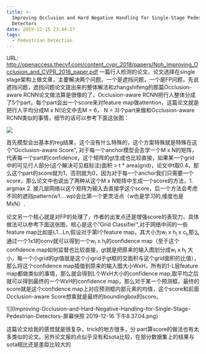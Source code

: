 ```yaml
---
title: >-
  Improving Occlusion and Hard Negative Handling for Single-Stage Pedestrian
  Detectors
date: 2019-12-15 23:44:17
tags:
  - Pedestrian Detection
---
```

URL: http://openaccess.thecvf.com/content_cvpr_2018/papers/Noh_Improving_Occlusion_and_CVPR_2018_paper.pdf
一篇行人检测的论文，论文选择在single stage架构上做文章，主要解决两个问题，一个是遮挡问题，一个是FP问题，先说遮挡问题，遮挡问题论文提出来的整体解法和zhangshifeng的那篇Occlusion-aware RCNN论文做法算是很像的了，Occlusion-aware RCNN把行人整体分成了5个part，每个part会出一个score来对feature map做attention，这篇论文就是把行人平均分成M x N(论文中去M = 6， N = 3)个part来做和Occlusion-aware RCNN类似的事情，细节的话可以参考下面这张图：

![](Improving-Occlusion-and-Hard-Negative-Handling-for-Single-Stage-Pedestrian-Detectors-截屏2019-12-1523.50.06.png)

首先模型会出基本的reg结果，这个没有什么特殊的，这个方案特殊就是特殊在这个"Occlusion-aware Score", 对于每一个anchor模型会去学一个M x N的矩阵，代表每一个part的confidence，这个矩阵的gt生成也比较直接，如果某一个grid中的可见行人部分(这个解决可见框标注)面积 > t * area(grid)，论文中t取0.4，那么这个part的score就为1，否则就为0，因为对于每一个anchor我们只需要一个score，那么论文中也说出了两种从这个M x N矩阵中生成一个score的方法，1. argmax 2. 接几层网络以这个矩阵为输入去直接学这个score，后一个方法会考虑不同的遮挡pattern(w1....wp)会比第一个更灵活点（w也是学习的,维度也是MxN）.

论文另一个核心就是对FP的处理了，作者的出发点还是增强score的表现力，具体做法可以参考下面这张图，核心是这个"Grid Classifier",对于网络中间的一些feature map比如是L1...Ln,假设对于第l个feature map，其大小为w<sub>l</sub> x h<sub>l</sub> x c<sub>l</sub>,那么通过一个1x1的conv就可以得到一个w<sub>l</sub> x h<sub>l</sub>的confidence map（至于这个confidence map如何监督也比较直接，gt就是把原来的输入图划分成w<sub>l</sub> x h<sub>l</sub> 大小，每一个小grid的gt值就是这个小grid于gt框的交面积与这个grid面积的比值），那么将这个confidence map插值到原来的输入图大小WxH，所有的1-L层feature map都做类似的事情，那么就会得到L个WxH大小的confidence map,取平均之后就可以得到最终的一个WxH的confidence map，那么对于某一个预测框，最终的score就是这个confidence map上对应预测框内部元素的均值，这个score和前面Occlusion-aware Score想乘就是最终的boundingbox的score。

![](Improving-Occlusion-and-Hard-Negative-Handling-for-Single-Stage-Pedestrian-Detectors-屏幕快照 2019-12-16 下午8.37.04.png)

这篇论文给我的感觉就是很复杂，trick的地方很多，分 part算score的做法也有太多类似的论文。另外论文报的点似乎没有和sota比较，在部分数据集上的结果与sota相比还是差距比较大的
